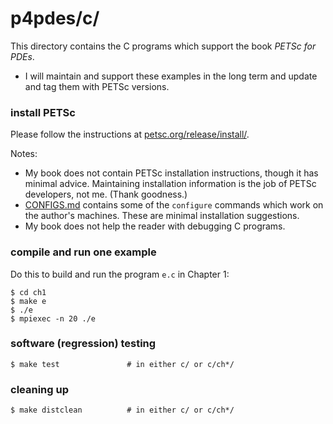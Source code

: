 p4pdes/c/
=========

This directory contains the C programs which support the book _PETSc for PDEs_.

  * I will maintain and support these examples in the long term and update
    and tag them with PETSc versions.

### install PETSc

Please follow the instructions at [petsc.org/release/install/](https://petsc.org/release/install/).

Notes:

  * My book does not contain PETSc installation instructions, though it has
    minimal advice.  Maintaining installation information is the job of
    PETSc developers, not me.  (Thank goodness.)
  * [CONFIGS.md](CONFIGS.md) contains some of the `configure` commands which
    work on the author's machines.  These are minimal installation suggestions.
  * My book does not help the reader with debugging C programs.

### compile and run one example

Do this to build and run the program `e.c` in Chapter 1:

    $ cd ch1
    $ make e
    $ ./e
    $ mpiexec -n 20 ./e

### software (regression) testing

    $ make test               # in either c/ or c/ch*/

### cleaning up

    $ make distclean          # in either c/ or c/ch*/
